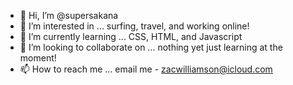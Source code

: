 - 👋 Hi, I’m @supersakana
- 👀 I’m interested in ... surfing, travel, and working online!
- 🌱 I’m currently learning ... CSS, HTML, and Javascript
- 💞️ I’m looking to collaborate on ... nothing yet just learning at the moment!
- 📫 How to reach me ... email me - zacwilliamson@icloud.com

<!---
supersakana/supersakana is a ✨ special ✨ repository because its `README.md` (this file) appears on your GitHub profile.
You can click the Preview link to take a look at your changes.
--->
